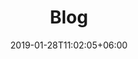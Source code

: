 ---
title: "Blog"
date: 2019-01-28T11:02:05+06:00
icon: "ti-package"
description: "Bài viết chia sẻ hàng tuần"
type : "pages"
---